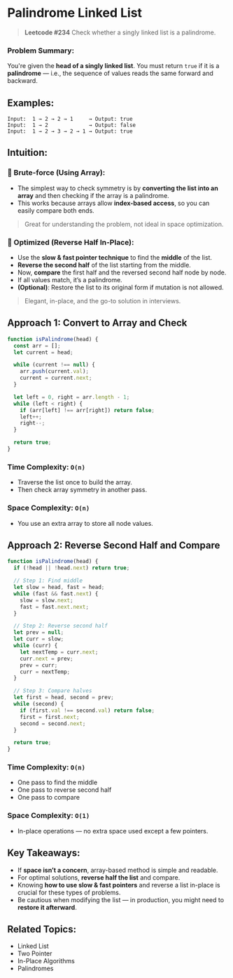 # **Palindrome Linked List**

> **Leetcode #234**
> Check whether a singly linked list is a palindrome.


### Problem Summary:

You're given the **head of a singly linked list**.
You must return `true` if it is a **palindrome** — i.e., the sequence of values reads the same forward and backward.


## Examples:

```text
Input:  1 → 2 → 2 → 1     → Output: true
Input:  1 → 2             → Output: false
Input:  1 → 2 → 3 → 2 → 1 → Output: true
```


## Intuition:

### 🔹 Brute-force (Using Array):

* The simplest way to check symmetry is by **converting the list into an array** and then checking if the array is a palindrome.
* This works because arrays allow **index-based access**, so you can easily compare both ends.

> Great for understanding the problem, not ideal in space optimization.


### 🔸 Optimized (Reverse Half In-Place):

* Use the **slow & fast pointer technique** to find the **middle** of the list.
* **Reverse the second half** of the list starting from the middle.
* Now, **compare** the first half and the reversed second half node by node.
* If all values match, it’s a palindrome.
* **(Optional)**: Restore the list to its original form if mutation is not allowed.

> Elegant, in-place, and the go-to solution in interviews.


## Approach 1: Convert to Array and Check

```javascript
function isPalindrome(head) {
  const arr = [];
  let current = head;

  while (current !== null) {
    arr.push(current.val);
    current = current.next;
  }

  let left = 0, right = arr.length - 1;
  while (left < right) {
    if (arr[left] !== arr[right]) return false;
    left++;
    right--;
  }

  return true;
}
```

### Time Complexity: `O(n)`

* Traverse the list once to build the array.
* Then check array symmetry in another pass.

### Space Complexity: `O(n)`

* You use an extra array to store all node values.


## Approach 2: Reverse Second Half and Compare

```javascript
function isPalindrome(head) {
  if (!head || !head.next) return true;

  // Step 1: Find middle
  let slow = head, fast = head;
  while (fast && fast.next) {
    slow = slow.next;
    fast = fast.next.next;
  }

  // Step 2: Reverse second half
  let prev = null;
  let curr = slow;
  while (curr) {
    let nextTemp = curr.next;
    curr.next = prev;
    prev = curr;
    curr = nextTemp;
  }

  // Step 3: Compare halves
  let first = head, second = prev;
  while (second) {
    if (first.val !== second.val) return false;
    first = first.next;
    second = second.next;
  }

  return true;
}
```

### Time Complexity: `O(n)`

* One pass to find the middle
* One pass to reverse second half
* One pass to compare

### Space Complexity: `O(1)`

* In-place operations — no extra space used except a few pointers.


## Key Takeaways:

* If **space isn’t a concern**, array-based method is simple and readable.
* For optimal solutions, **reverse half the list** and compare.
* Knowing **how to use slow & fast pointers** and reverse a list in-place is crucial for these types of problems.
* Be cautious when modifying the list — in production, you might need to **restore it afterward**.


## Related Topics:

* Linked List
* Two Pointer
* In-Place Algorithms
* Palindromes

